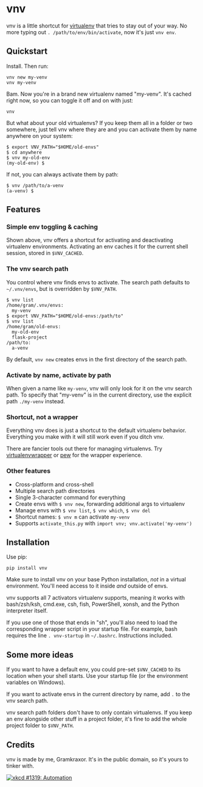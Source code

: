 # vnv

vnv is a little shortcut for [virtualenv] that tries to stay out of your
way.
No more typing out `. /path/to/env/bin/activate`, now it's just
`vnv env`.

[virtualenv]: https://pypi.org/project/virtualenv/


## Quickstart

Install.
Then run:
```
vnv new my-venv
vnv my-venv
```
Bam. Now you're in a brand new virtualenv named "my-venv".
It's cached right now, so you can toggle it off and on with just:
```
vnv
```

But what about your old virtualenvs? If you keep them all in a folder or
two somewhere, just tell vnv where they are and you can activate them by
name anywhere on your system:
```
$ export VNV_PATH="$HOME/old-envs"
$ cd anywhere
$ vnv my-old-env
(my-old-env) $
```
If not, you can always activate them by path:
```
$ vnv /path/to/a-venv
(a-venv) $
```


## Features

### Simple env toggling & caching

Shown above, vnv offers a shortcut for activating and deactivating
virtualenv environments.
Activating an env caches it for the current shell session, stored in
`$VNV_CACHED`.

### The vnv search path

You control where vnv finds envs to activate.
The search path defaults to `~/.vnv/envs`, but is overridden by
`$VNV_PATH`.

```
$ vnv list
/home/gram/.vnv/envs:
  my-venv
$ export VNV_PATH="$HOME/old-envs:/path/to"
$ vnv list
/home/gram/old-envs:
  my-old-env
  flask-project
/path/to:
  a-venv
```

By default, `vnv new` creates envs in the first directory of the search
path.

### Activate by name, activate by path

When given a name like `my-venv`, vnv will only look for it on the vnv
search path.
To specify that "my-venv" is in the current directory, use the explicit
path `./my-venv` instead.

### Shortcut, not a wrapper

Everything vnv does is just a shortcut to the default virtualenv
behavior.
Everything you make with it will still work even if you ditch vnv.

There are fancier tools out there for managing virtualenvs.
Try [virtualenvwrapper] or [pew] for the wrapper experience.

[virtualenvwrapper]: https://pypi.org/project/virtualenvwrapper
[pew]: https://pypi.org/project/pew

### Other features

- Cross-platform and cross-shell
- Multiple search path directories
- Single 3-character command for everything
- Create envs with `$ vnv new`, forwarding additional args to virtualenv
- Manage envs with `$ vnv list`, `$ vnv which`, `$ vnv del`
- Shortcut names: `$ vnv m` can activate `my-venv`
- Supports `activate_this.py` with `import vnv; vnv.activate('my-venv')`


## Installation

Use pip:
```
pip install vnv
```

Make sure to install vnv on your base Python installation, *not* in a
virtual environment.
You'll need access to it inside *and* outside of envs.

vnv supports all 7 activators virtualenv supports, meaning it works with
bash/zsh/ksh, cmd.exe, csh, fish, PowerShell, xonsh, and the Python
interpreter itself.

If you use one of those that ends in "sh", you'll also need to load the
corresponding wrapper script in your startup file.
For example, bash requires the line `. vnv-startup` in `~/.bashrc`.
Instructions included.


## Some more ideas

If you want to have a default env, you could pre-set `$VNV_CACHED` to
its location when your shell starts.
Use your startup file (or the environment variables on Windows).

If you want to activate envs in the current directory by name, add `.`
to the vnv search path.

vnv search path folders don't have to only contain virtualenvs.
If you keep an env alongside other stuff in a project folder, it's fine
to add the whole project folder to `$VNV_PATH`.


## Credits

vnv is made by me, Gramkraxor.
It's in the public domain, so it's yours to tinker with.


[![xkcd #1319: Automation](https://imgs.xkcd.com/comics/automation.png "xkcd #1319: Automation")](https://xkcd.com/1319/)
